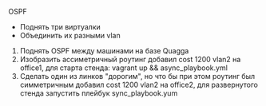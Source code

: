 OSPF
- Поднять три виртуалки
- Объединить их разными vlan
1. Поднять OSPF между машинами на базе Quagga
2. Изобразить ассиметричный роутинг
добавил cost 1200 vlan2 на office1, для старта стенда: vagrant up && async_playbook.yml 
3. Сделать один из линков "дорогим", но что бы при этом роутинг был симметричным
добавил cost 1200 vlan2 на office2, для развернутого стенда запустить плейбук sync_playbook.yum
